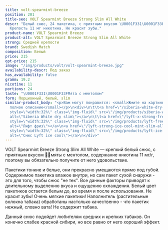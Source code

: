 ```yaml
---
title: volt-spearmint-breeze
position: 201
title-seo: VOLT Spearmint Breeze Strong Slim All White
descr: "Белый снюс, 24 пакетика, с приятным вкусом \U0001F331\U0001F33Fмяты с ментолом.
  Крепость 11 мг никотина. Не красит зубы."
product-name: VOLT Spearmint Breeze
product-alt: VOLT Spearmint Breeze Strong Slim All White
strong: Средней крепости
brand: Swedish Match
composition: Белый
price: 215
opt-price: 215
image: "/img/products/volt/volt-spearmint-breeze.jpg"
availability-descr: Под заказ
has_availability: false
gramm: 19.2
nicotine: 11
portions: 24
taste: "\U0001F331\U0001F33FМята с ментолом"
form: Порционный, белый, slim
similar-product_body: "<p>Вам могут понравится: <small>Жмите на картинки и читайте
  полное описание</small></p>\n<div>\n\t\t<a href=\"/siberia-white-dry-slim\"><img
  style=\"width:32%\" class=\"img-fluid\" src=\"/img/products/siberia-white-dry-slim/siberia-open-and-cryo.jpg\"
  alt=\"Siberia White dry slim\"></a>\n\t\t<a href=\"/lyft-x-strong-freeze-slim-white\"><img
  style=\"width:32%\" class=\"img-fluid\" src=\"/img/products/lyft-freeze/lyft-freeze-open.jpg\"
  alt=\"Лифт фриз\"></a>\n<a href=\"/lyft-strong-ice-cool-mint-slim-all-white\"><img
  style=\"width:32%\" class=\"img-fluid\" src=\"/img/products/lyft-ice-cool-mint/snus-lyft-ice-cool-mint.jpg\"
  alt=\"Снюс Lyft ice cool\"></a>\n</div>"
---
```


VOLT Spearmint Breeze Strong Slim All White — крепкий белый снюс, с приятным вкусом 🌱🌿мяты с ментолом,
содержание никотина 11 мг/г, поэтому вы обязательно получите от него удовольствие.

Пакетики тонкие и белые, они прекрасно умещаются прямо под губой. Содержимое пакетика влажое внутри, но сам пакет сухой снаружи - это для того, чтобы снюс "не тек". Все данные факторы приводят к длительному выделению вкуса и ощущению охлаждения. Белый цвет пакетиков остается белым до, во время и после использования. Не красит зубы! Очень мягкие пакетики! Наполнитель (растительные волокна табака) обработаны настолько качественно - что пакетик нежный, словно вата! Не содержит табака.

Данный снюс подойдет любителям средних и крепких табаков. Он конечно слабее красной сибири, но все равно от него хороший эффект.